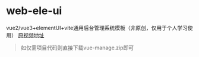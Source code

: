 # web-ele-ui
vue2/vue3+elementUI+vite通用后台管理系统模板（非原创，仅用于个人学习使用）
[原视频地址](https://www.bilibili.com/video/BV1QU4y1E7qo?p=100&vd_source=ceb07c946e938c44a89ed0f6bd2cb728)

> 如仅需项目代码则直接下载vue-manage.zip即可
